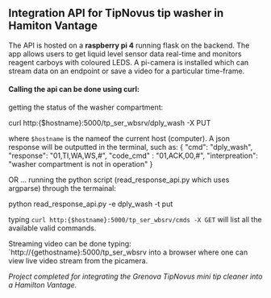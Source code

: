 ## Integration API for TipNovus tip washer in Hamiton Vantage

The API is hosted on a **raspberry pi 4** running flask on the backend. The app allows users to get liquid level sensor data real-time and monitors reagent carboys with coloured LEDS. A pi-camera is installed which can stream data on an endpoint or save a video for a particular time-frame.

#### Calling the api can be done using curl:

getting the status of the washer compartment:

   curl http:{$hostname}:5000/tp_ser_wbsrv/dply_wash -X PUT

where `$hostname` is the nameof the current host (computer). A json response will be
outputted in the terminal, such as: 
   { "cmd": "dply_wash", "response": "01,TI,WA,WS,#", "code_cmd" : "01,ACK,00,#", "interpreation": "washer compartment is not in operation" }

OR ... running the python script (read_response_api.py which uses argparse) through the termainal:

   python read_response_api.py -e dply_wash -t put

typing `curl http:{$hostname}:5000/tp_ser_wbsrv/cmds -X GET` will list all the available valid commands.  

Streaming video can be done typing: `http://{gethostname}:5000/tp_ser_wbsrv into a browser where one can view live video stream from the picamera.


*Project completed for integrating the Grenova TipNovus mini tip cleaner into a Hamilton Vantage.*
